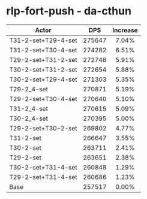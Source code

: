 # rlp-fort-push - da-cthun
| Actor | DPS | Increase |
|---|:---:|:---:|
|T31-2-set+T29-4-set|275647|7.04%|
|T31-2-set+T30-4-set|274282|6.51%|
|T29-2-set+T31-2-set|272748|5.91%|
|T30-2-set+T31-2-set|272654|5.88%|
|T30-2-set+T29-4-set|271303|5.35%|
|T29-2_4-set|270871|5.19%|
|T29-2-set+T30-4-set|270640|5.10%|
|T31-2_4-set|270615|5.09%|
|T30-2_4-set|270395|5.00%|
|T29-2-set+T30-2-set|269802|4.77%|
|T31-2-set|266647|3.55%|
|T30-2-set|263711|2.41%|
|T29-2-set|263651|2.38%|
|T30-2-set+T31-4-set|260848|1.29%|
|T29-2-set+T31-4-set|260686|1.23%|
|Base|257517|0.00%|
